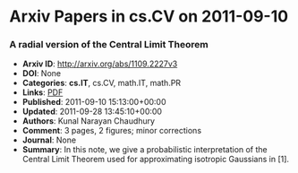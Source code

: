 # Arxiv Papers in cs.CV on 2011-09-10
### A radial version of the Central Limit Theorem
- **Arxiv ID**: http://arxiv.org/abs/1109.2227v3
- **DOI**: None
- **Categories**: **cs.IT**, cs.CV, math.IT, math.PR
- **Links**: [PDF](http://arxiv.org/pdf/1109.2227v3)
- **Published**: 2011-09-10 15:13:00+00:00
- **Updated**: 2011-09-28 13:45:10+00:00
- **Authors**: Kunal Narayan Chaudhury
- **Comment**: 3 pages, 2 figures; minor corrections
- **Journal**: None
- **Summary**: In this note, we give a probabilistic interpretation of the Central Limit Theorem used for approximating isotropic Gaussians in [1].



